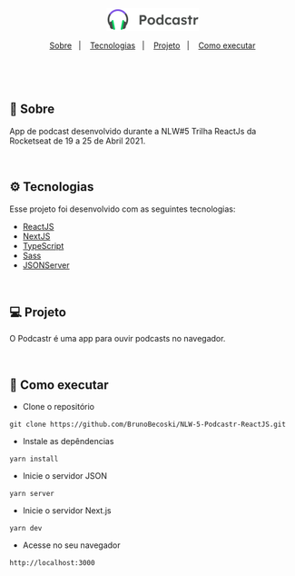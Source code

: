 <p align="center">
  <img alt="" src=".github/logo.png" />
</p>


<p align="center">
  <a href="#-sobre">Sobre</a>&nbsp;&nbsp;&nbsp;|&nbsp;&nbsp;&nbsp;
  <a href="#-tecnologias">Tecnologias</a>&nbsp;&nbsp;&nbsp;|&nbsp;&nbsp;&nbsp;
  <a href="#-projeto">Projeto</a>&nbsp;&nbsp;&nbsp;|&nbsp;&nbsp;&nbsp;
  <a href="#-como-executar">Como executar</a>
</p> 

<p align="center">
  <img alt="" src="" />
  <img alt="" src=".github/" height="400" />
</p>


</br>

## 📖 Sobre
App de podcast desenvolvido durante a NLW#5 Trilha ReactJs da Rocketseat de 19 a 25 de Abril 2021. 


</br>

## ⚙ Tecnologias

Esse projeto foi desenvolvido com as seguintes tecnologias:

- [ReactJS](https://www.reactjs.org)
- [NextJS](https://nextjs.org)
- [TypeScript](https://www.typescriptlang.org)
- [Sass](https://sass-lang.com)
- [JSONServer](https://github.com/typicode/json-server)

</br>

## 💻 Projeto
O Podcastr é uma app para ouvir podcasts no navegador. 

</br>

## 🚀 Como executar

- Clone o repositório
```
git clone https://github.com/BrunoBecoski/NLW-5-Podcastr-ReactJS.git
```
- Instale as depêndencias
```
yarn install
```
- Inicie o servidor JSON
``` 
yarn server 
```
- Inicie o servidor Next.js
``` 
yarn dev
```
- Acesse no seu navegador
```
http://localhost:3000
```

